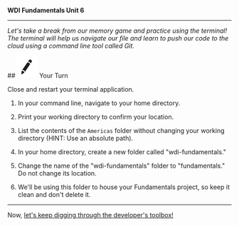 **WDI Fundamentals Unit 6**

---

*Let's take a break from our memory game and practice using the terminal! The terminal will help us navigate our file and learn to push our code to the cloud using a command line tool called Git.*

##![Your Turn](../assets/exercise.png) Your Turn

Close and restart your terminal application.

1) In your command line, navigate to your home directory.

2) Print your working directory to confirm your location.

3) List the contents of the `Americas` folder without changing your working directory (HINT: Use an absolute path).

4) In your home directory, create a new folder called "wdi-fundamentals."

5) Change the name of the "wdi-fundamentals" folder to "fundamentals."  Do not change its location.

6) We'll be using this folder to house your Fundamentals project, so keep it clean and don't delete it.


---

Now, [let's keep digging through the developer's toolbox!](../07_chapter/intro.md)
